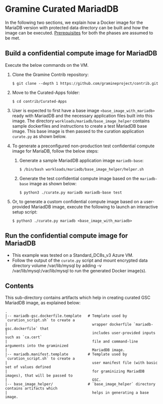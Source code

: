 # Gramine Curated MariadDB
In the following two sections, we explain how a Docker image for the MariaDB version with
protected data directory can be built and how the image can be executed.
[Prerequisites](https://github.com/gramineproject/contrib/tree/master/Curated-Apps/README.md) for
both the phases are assumed to be met.

## Build a confidential compute image for MariadDB
Execute the below commands on the VM.

1. Clone the Gramine Contrib repository:

       $ git clone --depth 1 https://github.com/gramineproject/contrib.git

2. Move to the Curated-Apps folder:

       $ cd contrib/Curated-Apps

3. User is expected to first have a base image `<base_image_with_mariadb>` ready with MariadDB and
   the necessary application files built into this image. The directory `workloads/mariadb/base_image_helper` contains sample dockerfiles and instructions to create a test MariadDB base image. This base image is then passed to the curation application `curate.py` as shown below.

4. To generate a preconfigured non-production test confidential compute image for MariaDB,  follow
   the below steps:
   1. Generate a sample MariadDB application image `mariadb-base`:

          $ /bin/bash workloads/mariadb/base_image_helper/helper.sh

   2. Generate the test confidential compute image based on the `mariadb-base` image  as shown 
      below:

          $ python3 ./curate.py mariadb mariadb-base test

5. Or, to generate a custom confidential compute image based on a user-provided MariadDB image, execute
   the following to launch an interactive setup script:

       $ python3 ./curate.py mariadb <base_image_with_mariadb>

## Run the confidential compute image for MariadDB

- This example was tested on a Standard_DC8s_v3 Azure VM.
- Follow the output of the `curate.py` script and mount encrypted data directory volume /var/lib/mysql by adding -v /var/lib/mysql:/var/lib/mysql to run the generated Docker image(s).

## Contents
This sub-directory contains artifacts which help in creating curated GSC MariadDB image, as explained
below:

    .
    |-- mariadb-gsc.dockerfile.template   # Template used by `curation_script.sh` to create a
    |                                       wrapper dockerfile `mariadb-gsc.dockerfile` that
    |                                       includes user-provided inputs such as `ca.cert`
    |                                       file and command-line arguments into the graminized
    |                                       MariadDB image.
    |-- mariadb.manifest.template         # Template used by `curation_script.sh` to create a
    |                                       user manifest file (with basic set of values defined
    |                                       for graminizing MariadDB images), that will be passed to
    |                                       GSC.
    |-- base_image_helper/                # `base_image_helper` directory contains artifacts which
    |                                       helps in generating a base image.
